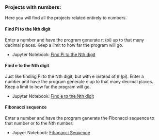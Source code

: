 ### Projects with numbers:
Here you will find all the projects related entirely to numbers.

#### Find Pi to the Nth digit
Enter a number and have the program generate π (pi) up to that many decimal places. Keep a limit to how far the program will go.

- Jupyter Notebook: [Find Pi to the Nth digit](https://github.com/TheSteppenwolf/100-Python-Capstone-Projects/blob/master/Numbers/Find%20PI%20to%20the%20Nth%20Digit/Find%20PI%20to%20the%20Nth%20Digit.ipynb)

#### Find e to the Nth digit
Just like finding Pi to the Nth digit, but with e instead of π (pi). Enter a number and have the program generate e up to that many decimal places. Keep a limit to how far the program will go.

- Jupyter Notebook: [Find e to the Nth digit](https://github.com/TheSteppenwolf/100-Python-Capstone-Projects/blob/master/Numbers/Find%20e%20to%20the%20Nth%20Digit/Find-e-to-the-Nth-Digit.ipynb)

#### Fibonacci sequence
 Enter a number and have the program generate the Fibonacci sequence to that number or to the Nth number.
 
- Jupyer Notebook: [Fibonacci Sequence](https://github.com/TheSteppenwolf/100-Python-Capstone-Projects/blob/master/Numbers/Fibonacci%20Sequence/Fibonacci-Sequence.ipynb)

